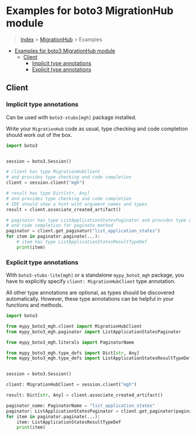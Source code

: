 <a id="examples-for-boto3-migrationhub-module"></a>

# Examples for boto3 MigrationHub module

> [Index](../README.md) > [MigrationHub](./README.md) > Examples

- [Examples for boto3 MigrationHub module](#examples-for-boto3-migrationhub-module)
  - [Client](#client)
    - [Implicit type annotations](#implicit-type-annotations)
    - [Explicit type annotations](#explicit-type-annotations)

<a id="client"></a>

## Client

<a id="implicit-type-annotations"></a>

### Implicit type annotations

Can be used with `boto3-stubs[mgh]` package installed.

Write your `MigrationHub` code as usual, type checking and code completion
should work out of the box.

```python
import boto3


session = boto3.Session()

# client has type MigrationHubClient
# and provides type checking and code completion
client = session.client("mgh")

# result has type Dict[str, Any]
# and provides type checking and code completion
# IDE should show a hint with argument names and types
result = client.associate_created_artifact()

# paginator has type ListApplicationStatesPaginator and provides type checking
# and code completion for paginate method
paginator = client.get_paginator("list_application_states")
for item in paginator.paginate(...):
    # item has type ListApplicationStatesResultTypeDef
    print(item)
```

<a id="explicit-type-annotations"></a>

### Explicit type annotations

With `boto3-stubs-lite[mgh]` or a standalone `mypy_boto3_mgh` package, you have
to explicitly specify `client: MigrationHubClient` type annotation.

All other type annotations are optional, as types should be discovered
automatically. However, these type annotations can be helpful in your functions
and methods.

```python
import boto3

from mypy_boto3_mgh.client import MigrationHubClient
from mypy_boto3_mgh.paginator import ListApplicationStatesPaginator

from mypy_boto3_mgh.literals import PaginatorName

from mypy_boto3_mgh.type_defs import Dict[str, Any]
from mypy_boto3_mgh.type_defs import ListApplicationStatesResultTypeDef


session = boto3.Session()

client: MigrationHubClient = session.client("mgh")

result: Dict[str, Any] = client.associate_created_artifact()

paginator_name: PaginatorName = "list_application_states"
paginator: ListApplicationStatesPaginator = client.get_paginator(paginator_name)
for item in paginator.paginate(...):
    item: ListApplicationStatesResultTypeDef
    print(item)
```
